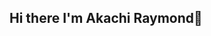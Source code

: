 ## Hi there I'm Akachi Raymond👋

<!--
**I'm a python developer, I build chatbots, build manage and secure api applications and gui applications using the Pyqt framework.

- 🔭 I’m currently working on building bots for my customers, types of bots including discord bots, whatsapp bots, instagram bots and a lot of others.
- 🌱 I’m always learning, getting better and honing my exsting skills whilst trying to learn new ones ...
- 📫 How to reach me: raymondakachi2007@gmail.com
- ⚡ Fun fact: I commit three hours a day to study
-->
